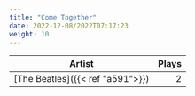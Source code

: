 ```yaml
---
title: "Come Together"
date: 2022-12-08/2022T07:17:23
weight: 10
---
```




 Artist | Plays 
----- | -----:
[The Beatles]({{< ref "a591">}}) | 2
